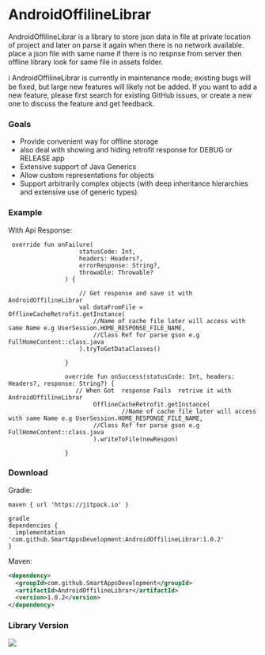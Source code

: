 # AndroidOffilineLibrar

AndroidOffilineLibrar is a library to store json data in file at private location of project and later on parse it again when there is no network available.
place a json file with same name if there is no respnse from server then offline library look for same file in assets folder.



:information_source: AndroidOffilineLibrar is currently in maintenance mode; existing bugs will be fixed, but large new features will likely not be added. If you want to add a new feature, please first search for existing GitHub issues, or create a new one to discuss the feature and get feedback.

### Goals
* Provide convenient way for offline storage 
* also deal with showing and hiding retrofit response for DEBUG or RELEASE app  
* Extensive support of Java Generics
* Allow custom representations for objects
* Support arbitrarily complex objects (with deep inheritance hierarchies and extensive use of generic types)

### Example 
With Api Response:
```
 override fun onFailure(
                    statusCode: Int,
                    headers: Headers?,
                    errorResponse: String?,
                    throwable: Throwable?
                ) {

                    // Get response and save it with AndroidOffilineLibrar
                    val dataFromFile = OfflineCacheRetrofit.getInstance(
                        //Name of cache file later will access with same Name e.g UserSession.HOME_RESPONSE_FILE_NAME,
                        //Class Ref for parse gson e.g FullHomeContent::class.java
                    ).tryToGetDataClasses()

                }

                override fun onSuccess(statusCode: Int, headers: Headers?, response: String?) {
                   // When Got  response Fails  retrive it with AndroidOffilineLibrar
                        OfflineCacheRetrofit.getInstance(
                                //Name of cache file later will access with same Name e.g UserSession.HOME_RESPONSE_FILE_NAME,
                        //Class Ref for parse gson e.g FullHomeContent::class.java
                        ).writeToFile(newRespon)
                
                }
```
### Download

Gradle:
```
maven { url 'https://jitpack.io' }

gradle
dependencies {
  implementation 'com.github.SmartAppsDevelopment:AndroidOffilineLibrar:1.0.2'
}
```

Maven:
```xml
<dependency>
  <groupId>com.github.SmartAppsDevelopment</groupId>
  <artifactId>AndroidOffilineLibrar</artifactId>
  <version>1.0.2</version>
</dependency>
```

### Library Version

[![](https://jitpack.io/v/SmartAppsDevelopment/AndroidOffilineLibrar.svg)](https://jitpack.io/#SmartAppsDevelopment/AndroidOffilineLibrar)
